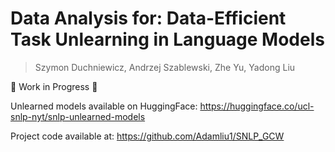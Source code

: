 # Data Analysis for: Data-Efficient Task Unlearning in Language Models
> Szymon Duchniewicz, Andrzej Szablewski, Zhe Yu, Yadong Liu

🚧 Work in Progress 🚧

Unlearned models available on HuggingFace: https://huggingface.co/ucl-snlp-nyt/snlp-unlearned-models

Project code available at: https://github.com/Adamliu1/SNLP_GCW
